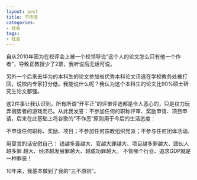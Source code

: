 ```yaml
---
layout: post
title: 不作恶
categories:
- 社会
tags:
- 社会
---
```



自从2010年因为在校评会上被一个校领导说“这个人的论文怎么只有他一个作者”，导致正教授少了2票，我听说后无话可说。

<!--more-->  

另外一个后来去华为的本科生的论文参加省优秀本科论文评选在学校教务处被打回，说校内专家打分低。我能说什么呢？我认为这个本科生的论文比90%硕士研究生论文都强。

 这2件事让我认识到，所有所谓“开平正”的评审评选都是令人恶心的，只是权力玩弄弱势者的游戏而已。从此我发誓：不参加任何的职称评审、奖励申请、项目申请，后来在此基础上将谷歌的“不作恶”原则用于今后的生活态度：

不申请任何职称、奖励、项目；不参加任何宗教组织党派；不参与任何团体活动。

用莫言的话安慰自己： 钱越多最越大、官越大罪越大、项目越多罪越大、团伙人越多罪 越大、经济越发展罪越大、越成功罪越大。 不管哪个行业、追求GDP就是一种罪恶！


10年来，我基本做到了我的“三不原则”。

